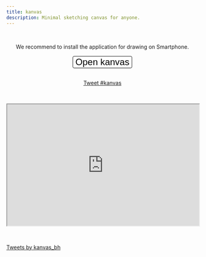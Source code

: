 ```yaml
---
title: kanvas
description: Minimal sketching canvas for anyone.
---
```


<style>
  .intro {
    transform: unset;
  }

  .navbar-fixed-bottom, .navbar-fixed-top {
    position: absolute;
  }

  #action-container {
    display: flex;
    align-items: center;
    flex-direction: column;
    gap: 16px;
  }

  #open-kanvas-button {
    -webkit-appearance: none;
    -moz-appearance: none;
    appearance: none;
    background-color: #ffffff;
    border: 1px solid #000000;
    border-radius: 4px;
    font-size: x-large;
  }

  #tango-gacha-slot {
    height: 320px;
    margin-bottom: 32px;
    margin-top: 32px;
    width: 100%;
  }
</style>

&nbsp;

<div id="action-container">
  <span>We recommend to install the application for drawing on Smartphone.</span>
  <button id="open-kanvas-button">Open kanvas</button>

<a
  href="https://twitter.com/intent/tweet?button_hashtag=kanvas&ref_src=twsrc%5Etfw"
  class="twitter-hashtag-button"
  data-show-count="false">
Tweet #kanvas
</a>

</div>

<iframe id="tango-gacha-slot" src="https://tango-gacha.com/slot/"></iframe>

<a
  class="twitter-timeline"
  data-width="700"
  data-theme="light"
  href="https://twitter.com/kanvas_bh?ref_src=twsrc%5Etfw">
Tweets by kanvas_bh
</a>

<kanvas-dialog id="dialog"></kanvas-dialog>

<script async src="https://platform.twitter.com/widgets.js" charset="utf-8"></script>

<script type="module">
  if ("serviceWorker" in navigator) {
    await navigator.serviceWorker.register("./serviceWorker.js");
  }
</script>

<script type="module">
  import "./kanvas-dialog.js";

  const dialog = document.querySelector("#dialog");
  const openKanvasButton = document.querySelector("#open-kanvas-button");

  dialog.addEventListener("kanvasClose",
    (event) => dialog.removeAttribute("open")
  );

  dialog.addEventListener("kanvasHistoryChange", (event) =>
    localStorage.setItem(
      "kanvas-image",
      event.detail.history[event.detail.historyIndex]
    )
  );

  const image = localStorage.getItem("kanvas-image");

  openKanvasButton.addEventListener("click",
    (event) => {
      dialog.setAttribute("open", "");

      // 画面回転とフルスクリーンを待つ。
      setTimeout(() => {
        if (image) {
          dialog.setAttribute("src", image);
        }
      }, 200);
    }
  );
</script>

<script type="module">
  import { injectByTextQuote } from "./text-quote-injection.js";

  const injectionConfigs = [
    {
      selector: {
        type: 'TextQuoteSelector',
        exact: 'We recommend to install the application for drawing on Smartphone.',
      },
      href: "https://helpfeel.com/hata6502/kanvas%20%E3%82%92%E3%82%A4%E3%83%B3%E3%82%B9%E3%83%88%E3%83%BC%E3%83%AB%E3%81%99%E3%82%8B-61818b0489e586002278f64c",
    },
  ];

  injectByTextQuote(
    injectionConfigs.map(({ selector, href }) => ({
      selector,
      inject: (range) => {
        const linkElement = document.createElement("a");

        linkElement.href = href;
        linkElement.rel = "noopener";
        linkElement.target = "_blank";
        linkElement.style.textDecoration = "none";

        linkElement.innerHTML = `
          <img
           src="https://i.gyazo.com/8737dd05a68d04d808dfdb81c6783be1.png"
           style="opacity: 0.5; vertical-align: text-bottom; width: 18px; "
          />
        `;

        range.collapse();
        range.insertNode(linkElement);

        return linkElement;
      },
      cleanUp: (linkElement) => linkElement.remove(),
    }))
  );
</script>
